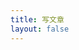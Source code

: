 ```yaml
---
title: 写文章
layout: false
---
```


<script setup>
import Edit from "../../.vitepress/theme/components/edit/index.vue"
</script>


<Edit />
